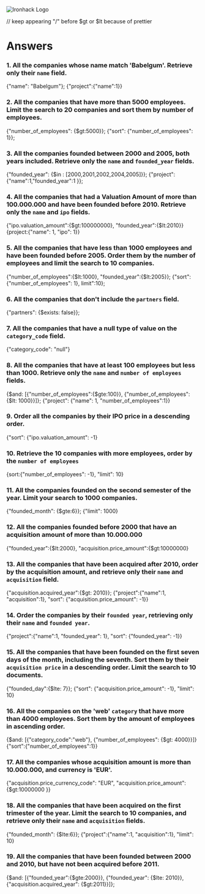 ![Ironhack Logo](https://i.imgur.com/1QgrNNw.png)

// keep appearing "/" before $gt or $lt because of prettier

# Answers

### 1. All the companies whose name match 'Babelgum'. Retrieve only their `name` field.

{"name": "Babelgum"};
{"project":{"name":1}}

### 2. All the companies that have more than 5000 employees. Limit the search to 20 companies and sort them by **number of employees**.

{"number_of_employees": {\$gt:5000}};
{"sort": {"number_of_employees": 1}};

### 3. All the companies founded between 2000 and 2005, both years included. Retrieve only the `name` and `founded_year` fields.

{"founded_year": {\$in : [2000,2001,2002,2004,2005]}};
{"project":{"name":1,"founded_year":1 }};

### 4. All the companies that had a Valuation Amount of more than 100.000.000 and have been founded before 2010. Retrieve only the `name` and `ipo` fields.

{"ipo.valuation_amount":{$gt:100000000}, "founded_year":{$lt:2010}}
{project:{"name": 1, "ipo": 1}}

### 5. All the companies that have less than 1000 employees and have been founded before 2005. Order them by the number of employees and limit the search to 10 companies.

{"number_of_employees":{$lt:1000}, "founded_year":{$lt:2005}};
{"sort":{"number_of_employees": 1}, limit":10};

### 6. All the companies that don't include the `partners` field.

{"partners": {\$exists: false}};

### 7. All the companies that have a null type of value on the `category_code` field.

{"category_code": "null"}

### 8. All the companies that have at least 100 employees but less than 1000. Retrieve only the `name` and `number of employees` fields.

{$and: [{"number_of_employees":{$gte:100}}, {"number_of_employees": {\$lt: 1000}}]};
{"project": {"name": 1, "number_of_employees":1}}

### 9. Order all the companies by their IPO price in a descending order.

{"sort": {"ipo.valuation_amount": -1}

### 10. Retrieve the 10 companies with more employees, order by the `number of employees`

{sort:{"number_of_employees": -1}, "limit": 10}

### 11. All the companies founded on the second semester of the year. Limit your search to 1000 companies.

{"founded_month": {\$gte:6}};
{"limit": 1000}

### 12. All the companies founded before 2000 that have an acquisition amount of more than 10.000.000

{"founded_year":{$lt:2000}, "acquisition.price_amount":{$gt:10000000}

### 13. All the companies that have been acquired after 2010, order by the acquisition amount, and retrieve only their `name` and `acquisition` field.

{"acquisition.acquired_year":{\$gt: 2010}};
{"project":{"name":1, "acquisition":1}, "sort": {"acquisition.price_amount": -1}}

### 14. Order the companies by their `founded year`, retrieving only their `name` and `founded year`.

{"project":{"name":1, "founded_year": 1}, "sort": {"founded_year": -1}}

### 15. All the companies that have been founded on the first seven days of the month, including the seventh. Sort them by their `acquisition price` in a descending order. Limit the search to 10 documents.

{"founded_day":{\$lte: 7}};
{"sort": {"acquisition.price_amount": -1}, "limit": 10}

### 16. All the companies on the 'web' `category` that have more than 4000 employees. Sort them by the amount of employees in ascending order.

{$and: [{"category_code":"web"}, {"number_of_employees": {$gt: 4000}}]}
{"sort":{"number_of_employees":1}}

### 17. All the companies whose acquisition amount is more than 10.000.000, and currency is 'EUR'.

{"acquisition.price_currency_code": "EUR", "acquisition.price_amount": {\$gt:10000000 }}

### 18. All the companies that have been acquired on the first trimester of the year. Limit the search to 10 companies, and retrieve only their `name` and `acquisition` fields.

{"founded_month": {\$lte:6}};
{"project":{"name":1, "acquisition":1}, "limit": 10}

### 19. All the companies that have been founded between 2000 and 2010, but have not been acquired before 2011.

{$and: [{"founded_year":{$gte:2000}}, {"founded_year": {$lte: 2010}}, {"acquisition.acquired_year": {$gt:2011}}]};
